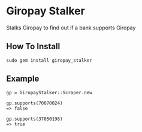 # Giropay Stalker

Stalks Giropay to find out if a bank supports Giropay

## How To Install

    sudo gem install giropay_stalker

## Example

    gp = GiropayStalker::Scraper.new

    gp.supports(70070024)
    => false
    
    gp.supports(37050198)
    => true
  